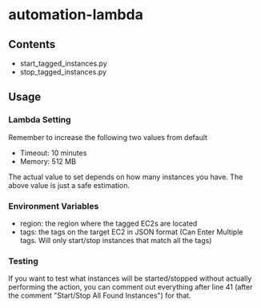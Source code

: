 # automation-lambda

## Contents

- start_tagged_instances.py
- stop_tagged_instances.py

## Usage

### Lambda Setting

Remember to increase the following two values from default

- Timeout: 10 minutes
- Memory: 512 MB

The actual value to set depends on how many instances you have.
The above value is just a safe estimation.

### Environment Variables

- region: the region where the tagged EC2s are located
- tags: the tags on the target EC2 in JSON format (Can Enter Multiple tags. Will only start/stop instances that match all the tags)

### Testing

If you want to test what instances will be started/stopped without actually performing the action, you can comment out everything after line 41 (after the comment  "Start/Stop All Found Instances") for that.
